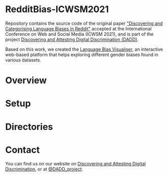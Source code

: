 # RedditBias-ICWSM2021
Repository contains the source code of the original paper ["Discovering and Categorising Language Biases in Reddit"]() accepted at the International Conference on Web and Social Media (ICWSM 2021), and is part of the project [Discovering and Attesting Digital Discrimination (DADD)](http://dadd-project.org/). 

Based on this work, we created the [Language Bias Visualiser](https://xfold.github.io/WE-GenderBiasVisualisationWeb/), an interactive web-based platform that helps exploring different gender biases found in various datasets.


# Overview

# Setup

# Directories

# Contact
You can find us on our website on [Discovering and Attesting Digital Discrimination](http://dadd-project.org/), or at [@DADD_project](https://twitter.com/DADD_project).
